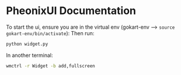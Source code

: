 # PheonixUI Documentation

To start the ui, ensure you are in the virtual env (gokart-env --> `source gokart-env/bin/activate`):
Then run:
```bash
python widget.py 
```
In another terminal:
```bash
wmctrl -r Widget -b add,fullscreen
```
